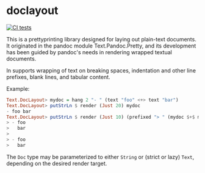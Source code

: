 # doclayout

[![CI
tests](https://github.com/jgm/doclayout/workflows/CI%20tests/badge.svg)](https://github.com/jgm/doclayout/actions)

This is a prettyprinting library designed for laying out
plain-text documents.  It originated in the pandoc module
Text.Pandoc.Pretty, and its development has been guided by
pandoc's needs in rendering wrapped textual documents.

In supports wrapping of text on breaking spaces, indentation
and other line prefixes, blank lines, and tabular content.

Example:

``` haskell
Text.DocLayout> mydoc = hang 2 "- " (text "foo" <+> text "bar")
Text.DocLayout> putStrLn $ render (Just 20) mydoc
- foo bar
Text.DocLayout> putStrLn $ render (Just 10) (prefixed "> " (mydoc $+$ mydoc))
> - foo
>   bar
>
> - foo
>   bar
```

The `Doc` type may be parameterized to either `String` or
(strict or lazy) `Text`, depending on the desired render target.

